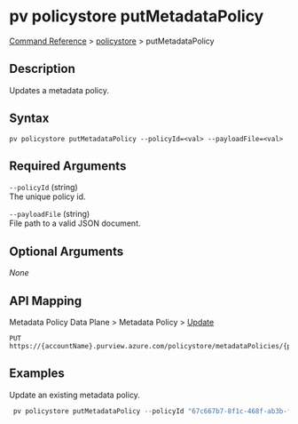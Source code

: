 # pv policystore putMetadataPolicy
[Command Reference](../../../README.md#command-reference) > [policystore](./main.md) > putMetadataPolicy

## Description
Updates a metadata policy.

## Syntax
```
pv policystore putMetadataPolicy --policyId=<val> --payloadFile=<val>
```

## Required Arguments
`--policyId` (string)  
The unique policy id.

`--payloadFile` (string)  
File path to a valid JSON document.

## Optional Arguments
*None*

## API Mapping
Metadata Policy Data Plane > Metadata Policy > [Update](https://docs.microsoft.com/en-us/rest/api/purview/metadatapolicydataplane/metadata-policy/update)
```
PUT https://{accountName}.purview.azure.com/policystore/metadataPolicies/{policyId}
```

## Examples
Update an existing metadata policy.
```powershell
 pv policystore putMetadataPolicy --policyId "67c667b7-8f1c-468f-ab3b-f19fd943de95" --payloadFile "/path/to/file.json"
```